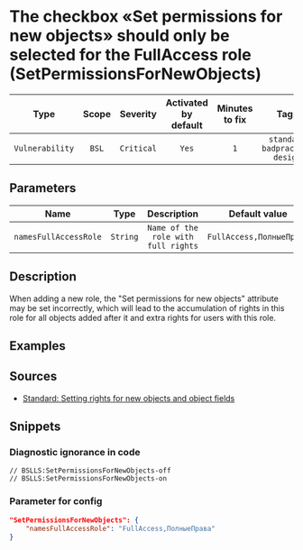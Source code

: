 # The checkbox «Set permissions for new objects» should only be selected for the FullAccess role (SetPermissionsForNewObjects)

|      Type       | Scope |  Severity  | Activated<br>by default | Minutes<br>to fix |                        Tags                         |
|:---------------:|:-----:|:----------:|:-----------------------------:|:-----------------------:|:---------------------------------------------------:|
| `Vulnerability` | `BSL` | `Critical` |             `Yes`             |           `1`           | `standard`<br>`badpractice`<br>`design` |

## Parameters


|         Name          |   Type   |             Description             |      Default value       |
|:---------------------:|:--------:|:-----------------------------------:|:------------------------:|
| `namesFullAccessRole` | `String` | `Name of the role with full rights` | `FullAccess,ПолныеПрава` |
<!-- Блоки выше заполняются автоматически, не трогать -->
## Description
When adding a new role, the "Set permissions for new objects" attribute may be set incorrectly, which will lead to the accumulation of rights in this role for all objects added after it and extra rights for users with this role.

## Examples
<!-- В данном разделе приводятся примеры, на которые диагностика срабатывает, а также можно привести пример, как можно исправить ситуацию -->

## Sources

* [Standard: Setting rights for new objects and object fields](https://its.1c.ru/db/v8std/content/532/hdoc)

## Snippets

<!-- Блоки ниже заполняются автоматически, не трогать -->
### Diagnostic ignorance in code

```bsl
// BSLLS:SetPermissionsForNewObjects-off
// BSLLS:SetPermissionsForNewObjects-on
```

### Parameter for config

```json
"SetPermissionsForNewObjects": {
    "namesFullAccessRole": "FullAccess,ПолныеПрава"
}
```
